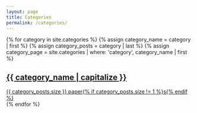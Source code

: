```yaml
---
layout: page
title: Categories
permalink: /categories/
---
```


<div class="categories-grid">
  {% for category in site.categories %}
    {% assign category_name = category | first %}
    {% assign category_posts = category | last %}
    {% assign category_page = site.categories | where: 'category', category_name | first %}
    <a href="{{ category_page.url | relative_url }}" class="category-tile-link">
      <div class="category-tile">
        <h2 class="category-title">{{ category_name | capitalize }}</h2>
        <div class="post-count">
          {{ category_posts.size }} paper{% if category_posts.size != 1 %}s{% endif %}
        </div>
      </div>
    </a>
  {% endfor %}
</div>
